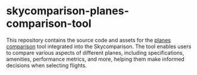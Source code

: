 # skycomparison-planes-comparison-tool
This repository contains the source code and assets for the [planes comparison](https://skycomparison.com/) tool integrated into the Skycomparison. The tool enables users to compare various aspects of different planes, including specifications, amenities, performance metrics, and more, helping them make informed decisions when selecting flights.
